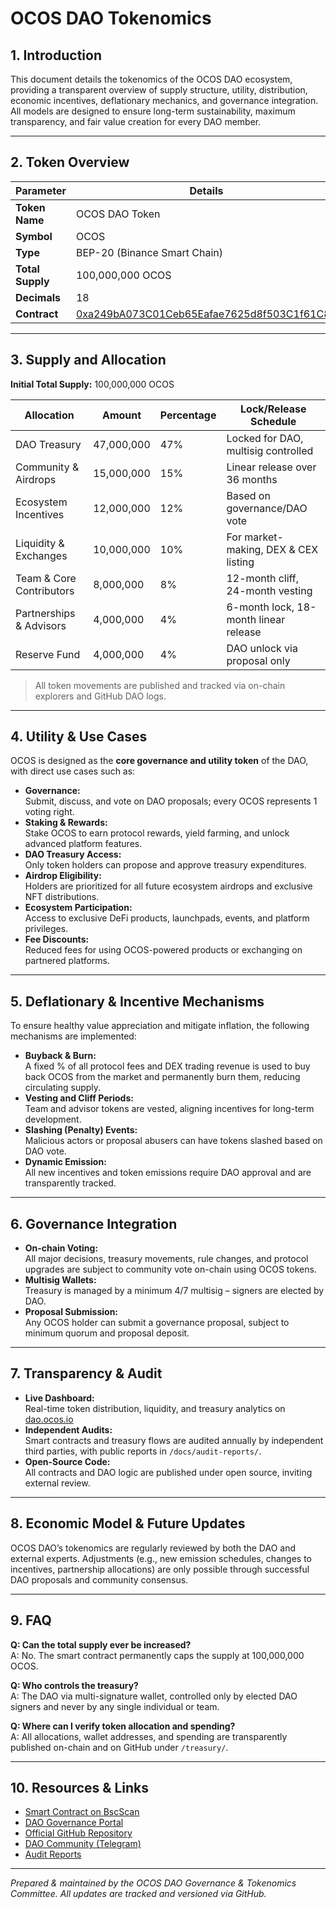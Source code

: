 # OCOS DAO Tokenomics

## 1. Introduction

This document details the tokenomics of the OCOS DAO ecosystem, providing a transparent overview of supply structure, utility, distribution, economic incentives, deflationary mechanics, and governance integration. All models are designed to ensure long-term sustainability, maximum transparency, and fair value creation for every DAO member.

---

## 2. Token Overview

| Parameter        | Details                        |
|------------------|-------------------------------|
| **Token Name**   | OCOS DAO Token                |
| **Symbol**       | OCOS                          |
| **Type**         | BEP-20 (Binance Smart Chain)  |
| **Total Supply** | 100,000,000 OCOS              |
| **Decimals**     | 18                            |
| **Contract**     | [0xa249bA073C01Ceb65Eafae7625d8f503C1f61C84](https://bscscan.com/token/0xa249bA073C01Ceb65Eafae7625d8f503C1f61C84) |

---

## 3. Supply and Allocation

**Initial Total Supply:** 100,000,000 OCOS

| Allocation                   | Amount      | Percentage | Lock/Release Schedule                  |
|------------------------------|-------------|------------|----------------------------------------|
| DAO Treasury                 | 47,000,000  | 47%        | Locked for DAO, multisig controlled    |
| Community & Airdrops         | 15,000,000  | 15%        | Linear release over 36 months          |
| Ecosystem Incentives         | 12,000,000  | 12%        | Based on governance/DAO vote           |
| Liquidity & Exchanges        | 10,000,000  | 10%        | For market-making, DEX & CEX listing   |
| Team & Core Contributors     | 8,000,000   | 8%         | 12-month cliff, 24-month vesting       |
| Partnerships & Advisors      | 4,000,000   | 4%         | 6-month lock, 18-month linear release  |
| Reserve Fund                 | 4,000,000   | 4%         | DAO unlock via proposal only           |

> All token movements are published and tracked via on-chain explorers and GitHub DAO logs.

---

## 4. Utility & Use Cases

OCOS is designed as the **core governance and utility token** of the DAO, with direct use cases such as:

- **Governance:**  
  Submit, discuss, and vote on DAO proposals; every OCOS represents 1 voting right.
- **Staking & Rewards:**  
  Stake OCOS to earn protocol rewards, yield farming, and unlock advanced platform features.
- **DAO Treasury Access:**  
  Only token holders can propose and approve treasury expenditures.
- **Airdrop Eligibility:**  
  Holders are prioritized for all future ecosystem airdrops and exclusive NFT distributions.
- **Ecosystem Participation:**  
  Access to exclusive DeFi products, launchpads, events, and platform privileges.
- **Fee Discounts:**  
  Reduced fees for using OCOS-powered products or exchanging on partnered platforms.

---

## 5. Deflationary & Incentive Mechanisms

To ensure healthy value appreciation and mitigate inflation, the following mechanisms are implemented:

- **Buyback & Burn:**  
  A fixed % of all protocol fees and DEX trading revenue is used to buy back OCOS from the market and permanently burn them, reducing circulating supply.
- **Vesting and Cliff Periods:**  
  Team and advisor tokens are vested, aligning incentives for long-term development.
- **Slashing (Penalty) Events:**  
  Malicious actors or proposal abusers can have tokens slashed based on DAO vote.
- **Dynamic Emission:**  
  All new incentives and token emissions require DAO approval and are transparently tracked.

---

## 6. Governance Integration

- **On-chain Voting:**  
  All major decisions, treasury movements, rule changes, and protocol upgrades are subject to community vote on-chain using OCOS tokens.
- **Multisig Wallets:**  
  Treasury is managed by a minimum 4/7 multisig – signers are elected by DAO.
- **Proposal Submission:**  
  Any OCOS holder can submit a governance proposal, subject to minimum quorum and proposal deposit.

---

## 7. Transparency & Audit

- **Live Dashboard:**  
  Real-time token distribution, liquidity, and treasury analytics on [dao.ocos.io](https://dao.ocos.io)
- **Independent Audits:**  
  Smart contracts and treasury flows are audited annually by independent third parties, with public reports in `/docs/audit-reports/`.
- **Open-Source Code:**  
  All contracts and DAO logic are published under open source, inviting external review.

---

## 8. Economic Model & Future Updates

OCOS DAO’s tokenomics are regularly reviewed by both the DAO and external experts. Adjustments (e.g., new emission schedules, changes to incentives, partnership allocations) are only possible through successful DAO proposals and community consensus.

---

## 9. FAQ

**Q: Can the total supply ever be increased?**  
A: No. The smart contract permanently caps the supply at 100,000,000 OCOS.

**Q: Who controls the treasury?**  
A: The DAO via multi-signature wallet, controlled only by elected DAO signers and never by any single individual or team.

**Q: Where can I verify token allocation and spending?**  
A: All allocations, wallet addresses, and spending are transparently published on-chain and on GitHub under `/treasury/`.

---

## 10. Resources & Links

- [Smart Contract on BscScan](https://bscscan.com/token/0xa249bA073C01Ceb65Eafae7625d8f503C1f61C84)
- [DAO Governance Portal](https://dao.ocos.io)
- [Official GitHub Repository](https://github.com/OCOSToken/OCOS-DAO)
- [DAO Community (Telegram)](https://t.me/ocosdao)
- [Audit Reports](/docs/audit-reports/)

---

*Prepared & maintained by the OCOS DAO Governance & Tokenomics Committee. All updates are tracked and versioned via GitHub.*
